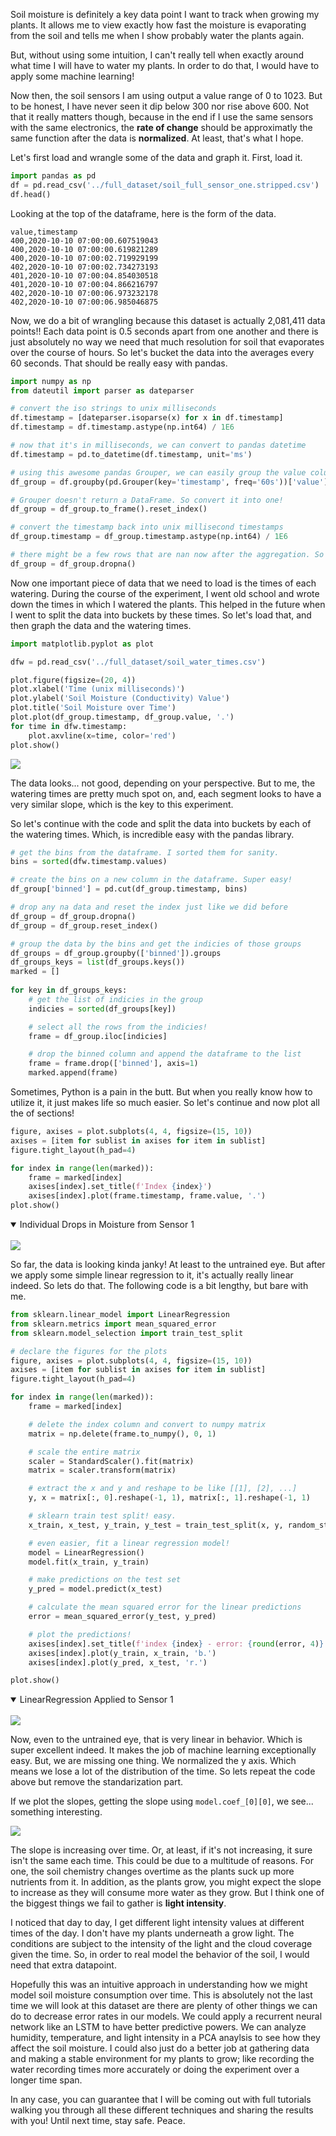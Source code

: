Soil moisture is definitely a key data point I want to track when
growing my plants. It allows me to view exactly how fast the moisture
is evaporating from the soil and tells me when I show probably
water the plants again.

But, without using some intuition, I can't really tell when exactly around what time I will have to water my plants. In order to do that, I would have to apply some machine learning!

Now then, the soil sensors I am using output a value range of 0 to 1023.
But to be honest, I have never seen it dip below 300 nor rise above 600. Not that it really matters though, because in the end if I use the same sensors with the same electronics, the <b>rate of change</b> should be approximatly the same function after the data is <b>normalized</b>. At least, that's what I hope.

Let's first load and wrangle some of the data and graph it. First, load it.

```python
import pandas as pd
df = pd.read_csv('../full_dataset/soil_full_sensor_one.stripped.csv')
df.head()
```

Looking at the top of the dataframe, here is the form of the data.

```
value,timestamp
400,2020-10-10 07:00:00.607519043
400,2020-10-10 07:00:00.619821289
400,2020-10-10 07:00:02.719929199
402,2020-10-10 07:00:02.734273193
401,2020-10-10 07:00:04.854030518
401,2020-10-10 07:00:04.866216797
402,2020-10-10 07:00:06.973232178
402,2020-10-10 07:00:06.985046875
```

Now, we do a bit of wrangling because this dataset is actually 2,081,411 data points!! Each data point is 0.5 seconds apart from one another and there is just absolutely no way we need that much resolution for soil that evaporates over the course of hours. So let's bucket the data into the averages every 60 seconds. That should be really easy with pandas.

```python
import numpy as np
from dateutil import parser as dateparser

# convert the iso strings to unix milliseconds
df.timestamp = [dateparser.isoparse(x) for x in df.timestamp]
df.timestamp = df.timestamp.astype(np.int64) / 1E6

# now that it's in milliseconds, we can convert to pandas datetime
df.timestamp = pd.to_datetime(df.timestamp, unit='ms')

# using this awesome pandas Grouper, we can easily group the value column into buckets and then aggregate it into the average. Piece of cake.
df_group = df.groupby(pd.Grouper(key='timestamp', freq='60s'))['value'].agg('mean')

# Grouper doesn't return a DataFrame. So convert it into one!
df_group = df_group.to_frame().reset_index()

# convert the timestamp back into unix millisecond timestamps
df_group.timestamp = df_group.timestamp.astype(np.int64) / 1E6

# there might be a few rows that are nan now after the aggregation. So drop them!
df_group = df_group.dropna()
```

Now one important piece of data that we need to load is the times of each watering. During the course of the experiment, I went old school and wrote down the times in which I watered the plants. This helped in the future when I went to split the data into buckets by these times. So let's load that, and then graph the data and the watering times.

```python
import matplotlib.pyplot as plot

dfw = pd.read_csv('../full_dataset/soil_water_times.csv')

plot.figure(figsize=(20, 4))
plot.xlabel('Time (unix milliseconds)')
plot.ylabel('Soil Moisture (Conductivity) Value')
plot.title('Soil Moisture over Time')
plot.plot(df_group.timestamp, df_group.value, '.')
for time in dfw.timestamp:
    plot.axvline(x=time, color='red')
plot.show()
```

<img src="http://127.0.0.1:5000/image/autofarm/agged20s_soil_moisture_marked.png">

The data looks... not good, depending on your perspective. But to me, the watering times are pretty much spot on, and, each segment looks to have a very similar slope, which is the key to this experiment.

So let's continue with the code and split the data into buckets by each of the watering times. Which, is incredible easy with the pandas library.

```python
# get the bins from the dataframe. I sorted them for sanity.
bins = sorted(dfw.timestamp.values)

# create the bins on a new column in the dataframe. Super easy!
df_group['binned'] = pd.cut(df_group.timestamp, bins)

# drop any na data and reset the index just like we did before
df_group = df_group.dropna()
df_group = df_group.reset_index()

# group the data by the bins and get the indicies of those groups
df_groups = df_group.groupby(['binned']).groups
df_groups_keys = list(df_groups.keys())
marked = []
 
for key in df_groups_keys:
    # get the list of indicies in the group
    indicies = sorted(df_groups[key])

    # select all the rows from the indicies!
    frame = df_group.iloc[indicies]

    # drop the binned column and append the dataframe to the list
    frame = frame.drop(['binned'], axis=1)
    marked.append(frame)
```

Sometimes, Python is a pain in the butt. But when you really know how to utilize it, it just makes life so much easier. So let's continue and now plot all the of sections!

```python
figure, axises = plot.subplots(4, 4, figsize=(15, 10))
axises = [item for sublist in axises for item in sublist]
figure.tight_layout(h_pad=4)

for index in range(len(marked)):
    frame = marked[index]
    axises[index].set_title(f'Index {index}')
    axises[index].plot(frame.timestamp, frame.value, '.')
plot.show()
```

<details open>
<summary>Individual Drops in Moisture from Sensor 1</summary>
<br>
    <img src="http://127.0.0.1:5000/image/autofarm/soil_agged60s_marked_split.png">
</details>

So far, the data is looking kinda janky! At least to the untrained eye. But after we apply some simple linear regression to it, it's actually really linear indeed. So lets do that. The following code is a bit lengthy, but bare with me. 

```python
from sklearn.linear_model import LinearRegression
from sklearn.metrics import mean_squared_error
from sklearn.model_selection import train_test_split

# declare the figures for the plots
figure, axises = plot.subplots(4, 4, figsize=(15, 10))
axises = [item for sublist in axises for item in sublist]
figure.tight_layout(h_pad=4)

for index in range(len(marked)):
    frame = marked[index]

    # delete the index column and convert to numpy matrix
    matrix = np.delete(frame.to_numpy(), 0, 1)

    # scale the entire matrix
    scaler = StandardScaler().fit(matrix)
    matrix = scaler.transform(matrix)

    # extract the x and y and reshape to be like [[1], [2], ...]
    y, x = matrix[:, 0].reshape(-1, 1), matrix[:, 1].reshape(-1, 1)

    # sklearn train test split! easy.
    x_train, x_test, y_train, y_test = train_test_split(x, y, random_state=42)

    # even easier, fit a linear regression model!
    model = LinearRegression()
    model.fit(x_train, y_train)

    # make predictions on the test set
    y_pred = model.predict(x_test)

    # calculate the mean squared error for the linear predictions
    error = mean_squared_error(y_test, y_pred)

    # plot the predictions! 
    axises[index].set_title(f'index {index} - error: {round(error, 4)}')
    axises[index].plot(y_train, x_train, 'b.')
    axises[index].plot(y_pred, x_test, 'r.')

plot.show()
```

<details open>
<summary>LinearRegression Applied to Sensor 1</summary>
<br>
    <img src="http://127.0.0.1:5000/image/autofarm/soil_linear_models.png">
</details>

Now, even to the untrained eye, that is very linear in behavior. Which is super excellent indeed. It makes the job of machine learning exceptionally easy. But, we are missing one thing. We normalized the y axis. Which means we lose a lot of the distribution of the time. So lets repeat the code above but remove the standarization part. 

If we plot the slopes, getting the slope using `model.coef_[0][0]`, we see... something interesting.

<img style="max-width: 500px; margin: 0 auto;" src="http://127.0.0.1:5000/image/autofarm/soil_linear_slopes_notnorm.png">

The slope is increasing over time. Or, at least, if it's not increasing, it sure isn't the same each time. This could be due to a multitude of reasons. For one, the soil chemistry changes overtime as the plants suck up more nutrients from it. In addition, as the plants grow, you might expect the slope to increase as they will consume more water as they grow. But I think one of the biggest things we fail to gather is <b>light intensity</b>.

I noticed that day to day, I get different light intensity values at different times of the day. I don't have my plants underneath a grow light. The conditions are subject to the intensity of the light and the cloud coverage given the time. So, in order to real model the behavior of the soil, I would need that extra datapoint.

Hopefully this was an intuitive approach in understanding how we might model soil moisture consumption over time. This is absolutely not the last time we will look at this dataset are there are plenty of other things we can do to decrease error rates in our models. We could apply a recurrent neural network like an LSTM to have better predictive powers. We can analyze humidity, temperature, and light intensity in a PCA anaylsis to see how they affect the soil moisture. I could also just do a better job at gathering data and making a stable environment for my plants to grow; like recording the water recording times more accurately or doing the experiment over a longer time span.

In any case, you can guarantee that I will be coming out with full tutorials walking you through all these different techniques and sharing the results with you! Until next time, stay safe. Peace.